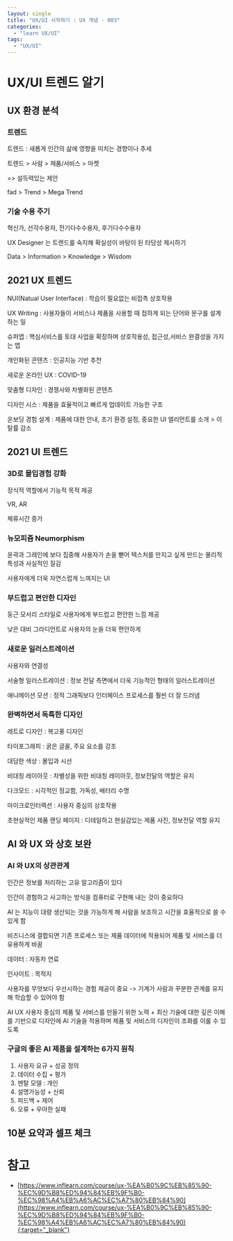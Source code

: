 ```yaml
---
layout: single
title: "UX/UI 시작하기 : UX 개념 - 003"
categories: 
  - "learn UX/UI"
tags: 
  - "UX/UI"
---
```


# UX/UI 트렌드 알기

## UX 환경 분석

### 트렌드

트렌드 : 새롭게 인간의 삶에 영향을 미치는 경향이나 추세

트렌드 > 사람 > 제품/서비스 > 마켓

=> 설득력있는 제안

fad > Trend > Mega Trend

### 기술 수용 주기

혁신가, 선각수용자, 전기다수수용자, 후기다수수용자

UX Designer 는 트렌드를 숙지해 확실성이 바탕이 된 타당성 제시하기

Data > Information > Knowledge > Wisdom

## 2021 UX 트렌드

NUI(Natual User Interface) : 학습이 필요없는 비접촉 상호작용

UX Writing : 사용자들이 서비스나 제품을 사용할 때 접하게 되는 단어와 문구를 설계하는 일

슈퍼앱 : 핵심서비스를 토대 사업을 확장하며 상호작용성, 접근성,서비스 완결성을 가지는 앱

개인화된 콘텐츠 : 인공지능 기반 추천

새로운 온라인 UX : COVID-19

맞춤형 디자인 : 경쟁사와 차별화된 콘텐츠

디자인 시스 : 제품을 효율적이고 빠르게 업데이트 가능한 구조

온보딩 경험 설계 : 제품에 대한 안내, 초기 환경 설정, 중요한 UI 엘리먼트를 소개 > 이탈률 감소

## 2021 UI 트렌드

### 3D로 몰입경험 강화

장식적 역할에서 기능적 목적 제공

VR, AR

체류시간 증가

### 뉴모피즘 Neumorphism

윤곽과 그레인에 보다 집중해 사용자가 손을 뻗어 텍스처를 만지고 싶게 만드는 물리적 특성과 사실적인 질감

사용자에게 더욱 자연스럽게 느껴지는 UI

### 부드럽고 편안한 디자인

둥근 모서리 스타일로 사용자에게 부드럽고 편안한 느낌 제공

낮은 대비 그라디언트로 사용자의 눈을 더욱 편안하게

### 새로운 일러스트레이션

사용자와 연결성

서술형 일러스트레이션 : 정보 전달 측면에서 더욱 기능적인 형태의 일러스트레이션

애니메이션 모션 : 정적 그래픽보다 인터페이스 프로세스를 훨씬 더 잘 드러냄

### 완벽하면서 독특한 디자인

레트로 디자인 : 복고풍 디자인

타이포그래피 : 굵은 글꼴, 주요 요소를 강조

대담한 색상 : 몰입과 시선

비대칭 레이아웃 : 차별성을 위한 비대칭 레이아웃, 정보전달의 역할은 유지

다크모드 : 시각적인 정교함, 가독성, 배터리 수명

마이크로인터랙션 : 사용자 중심의 상호작용

초현실적인 제품 랜딩 페이지 : 디테일하고 현실감있는 제품 사진, 정보전달 역할 유지

## AI 와 UX 와 상호 보완

### AI 와 UX의 상관관계

인간은 정보를 처리하는 고유 알고리즘이 있다

인간이 경험하고 사고하는 방식을 컴퓨터로 구현해 내는 것이 중요하다

AI 는 지능이 대량 생산되는 것을 가능하게 해 사람을 보조하고 시간을 효율적으로 쓸 수 있게 함

비즈니스에 결합되면 기존 프로세스 또는 제품 데이터에 적용되어 제품 및 서비스를 더 유용하게 바꿈

데이터 : 자동차 연료

인사이트 : 목적지

사용자를 무엇보다 우선시하는 경험 제공이 중요 -> 기계가 사람과 꾸분한 관계를 유지해 학습할 수 있어야 함

AI UX 사용자 중심의 제품 및 서비스를 만들기 위한 노력 + 최신 기술에 대한 깊은 이해를 기반으로 디자인에 AI 기술을 적용하며 제품 및 서비스의 디자인이 조화를 이룰 수 있도록

### 구글의 좋은 AI 제품을 설계하는 6가지 원칙

1. 사용자 요규 + 성공 정의
2. 데이터 수집 + 평가
3. 멘탈 모델 : 개인
4. 설명가능성 + 신뢰
5. 피드백 + 제어
6. 오류 + 우아한 실패

## 10분 요약과 셀프 체크

# 참고

- [https://www.inflearn.com/course/ux-%EA%B0%9C%EB%85%90-%EC%9D%B8%ED%94%84%EB%9F%B0-%EC%98%A4%EB%A6%AC%EC%A7%80%EB%84%90](https://www.inflearn.com/course/ux-%EA%B0%9C%EB%85%90-%EC%9D%B8%ED%94%84%EB%9F%B0-%EC%98%A4%EB%A6%AC%EC%A7%80%EB%84%90){:target="_blank"}